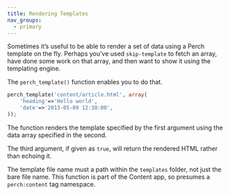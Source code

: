 ```yaml
---
title: Rendering Templates
nav_groups:
  - primary
---
```


Sometimes it’s useful to be able to render a set of data using a Perch template on the fly. Perhaps you’ve used `skip-template` to fetch an array, have done some work on that array, and then want to show it using the templating engine.

The `perch_template()` function enables you to do that.

```php
perch_template('content/article.html', array(
    'heading'=>'Hello world',
    'date'=>'2013-05-09 12:30:00',
));
```

The function renders the template specified by the first argument using the data array specified in the second.

The third argument, if given as `true`, will return the rendered HTML rather than echoing it.

The template file name must a path within the `templates` folder, not just the bare file name. This function is part of the Content app, so presumes a `perch:content` tag namespace.
